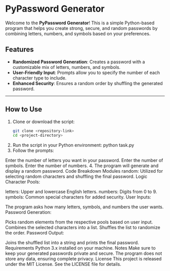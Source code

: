 # PyPassword Generator

Welcome to the **PyPassword Generator**! This is a simple Python-based program that helps you create strong, secure, and random passwords by combining letters, numbers, and symbols based on your preferences.

## Features

- **Randomized Password Generation**: Creates a password with a customizable mix of letters, numbers, and symbols.
- **User-Friendly Input**: Prompts allow you to specify the number of each character type to include.
- **Enhanced Security**: Ensures a random order by shuffling the generated password.

---

## How to Use

1. Clone or download the script:
   ```bash
   git clone <repository-link>
   cd <project-directory>
2. Run the script in your Python environment:
   python task.py
3. Follow the prompts:

Enter the number of letters you want in your password.
Enter the number of symbols.
Enter the number of numbers.
4. The program will generate and display a random password.
Code Breakdown
Modules
random: Utilized for selecting random characters and shuffling the final password.
Logic
Character Pools:

letters: Upper and lowercase English letters.
numbers: Digits from 0 to 9.
symbols: Common special characters for added security.
User Inputs:

The program asks how many letters, symbols, and numbers the user wants.
Password Generation:

Picks random elements from the respective pools based on user input.
Combines the selected characters into a list.
Shuffles the list to randomize the order.
Password Output:

Joins the shuffled list into a string and prints the final password.
Requirements
Python 3.x installed on your machine.
Notes
Make sure to keep your generated passwords private and secure.
The program does not store any data, ensuring complete privacy.
License
This project is released under the MIT License. See the LICENSE file for details.
